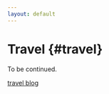 ```yaml
---
layout: default
---
```


# Travel {#travel}

To be continued.

[travel blog](https://itfortheworld.wordpress.com/)
